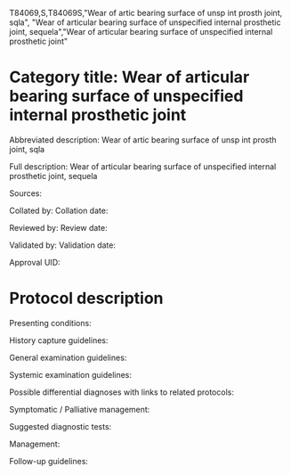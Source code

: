 T84069,S,T84069S,"Wear of artic bearing surface of unsp int prosth joint, sqla", "Wear of articular bearing surface of unspecified internal prosthetic joint, sequela","Wear of articular bearing surface of unspecified internal prosthetic joint"
# Category title: Wear of articular bearing surface of unspecified internal prosthetic joint

Abbreviated description: Wear of artic bearing surface of unsp int prosth joint, sqla

Full description: Wear of articular bearing surface of unspecified internal prosthetic joint, sequela

Sources:

Collated by:
Collation date:

Reviewed by:
Review date:

Validated by:
Validation date:

Approval UID:

# Protocol description

Presenting conditions:

History capture guidelines:

General examination guidelines:

Systemic examination guidelines:

Possible differential diagnoses with links to related protocols:

Symptomatic / Palliative management:

Suggested diagnostic tests:

Management:

Follow-up guidelines:
